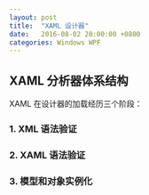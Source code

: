 ```yaml
---
layout: post
title:  "XAML 设计器"
date:   2016-08-02 20:00:00 +0800
categories: Windows WPF
---
```


## XAML 分析器体系结构

XAML 在设计器的加载经历三个阶段：

### 1. XML 语法验证


### 2. XAML 语法验证


### 3. 模型和对象实例化
